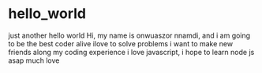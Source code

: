 # hello_world
just another hello world
Hi, my name is onwuaszor nnamdi, and i am going to be the best coder alive
ilove to solve problems 
i want to make new friends along my coding experience
i love javascript, i hope to learn node js asap
much love
